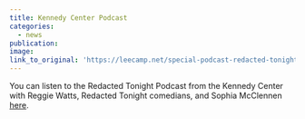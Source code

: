 ```yaml
---
title: Kennedy Center Podcast
categories: 
  - news
publication:
image:
link_to_original: 'https://leecamp.net/special-podcast-redacted-tonight-live-with-reggie-watts-sophia-mcclennan-click-to-listen/'
---
```



You can listen to the Redacted Tonight Podcast from the Kennedy Center with Reggie Watts, Redacted Tonight comedians, and Sophia McClennen [here](https://leecamp.net/special-podcast-redacted-tonight-live-with-reggie-watts-sophia-mcclennan-click-to-listen/).